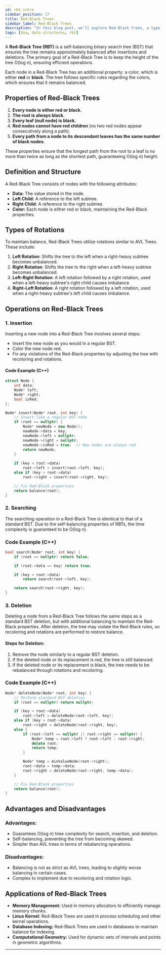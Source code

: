 ```yaml
---
id: rbt-intro  
sidebar_position: 17 
title: Red-Black Trees  
sidebar_label: Red-Black Trees  
description: "In this blog post, we'll explore Red-Black trees, a type of self-balancing binary search tree that guarantees logarithmic time complexity for search, insertion, and deletion operations."  
tags: [dsa, data structures, rbt]
---
```


A **Red-Black Tree (RBT)** is a self-balancing binary search tree (BST) that ensures the tree remains approximately balanced after insertions and deletions. The primary goal of a Red-Black Tree is to keep the height of the tree O(log n), ensuring efficient operations.

Each node in a Red-Black Tree has an additional property: a color, which is either **red** or **black**. The tree follows specific rules regarding the colors, which ensures that it remains balanced.

## Properties of Red-Black Trees

1. **Every node is either red or black.**
2. **The root is always black.**
3. **Every leaf (null node) is black.**
4. **Red nodes cannot have red children** (no two red nodes appear consecutively along a path).
5. **Every path from a node to its descendant leaves has the same number of black nodes**.

These properties ensure that the longest path from the root to a leaf is no more than twice as long as the shortest path, guaranteeing O(log n) height.

## Definition and Structure

A Red-Black Tree consists of nodes with the following attributes:
- **Data:** The value stored in the node.
- **Left Child:** A reference to the left subtree.
- **Right Child:** A reference to the right subtree.
- **Color:** Each node is either red or black, maintaining the Red-Black properties.

## Types of Rotations

To maintain balance, Red-Black Trees utilize rotations similar to AVL Trees. These include:

1. **Left Rotation**: Shifts the tree to the left when a right-heavy subtree becomes unbalanced.
2. **Right Rotation**: Shifts the tree to the right when a left-heavy subtree becomes unbalanced.
3. **Left-Right Rotation**: A left rotation followed by a right rotation, used when a left-heavy subtree's right child causes imbalance.
4. **Right-Left Rotation**: A right rotation followed by a left rotation, used when a right-heavy subtree's left child causes imbalance.

## Operations on Red-Black Trees

### 1. Insertion

Inserting a new node into a Red-Black Tree involves several steps:

- Insert the new node as you would in a regular BST.
- Color the new node red.
- Fix any violations of the Red-Black properties by adjusting the tree with recoloring and rotations.

#### Code Example (C++)

```cpp
struct Node {
    int data;
    Node* left;
    Node* right;
    bool isRed;
};

Node* insert(Node* root, int key) {
    // Insert like a regular BST node
    if (root == nullptr) {
        Node* newNode = new Node();
        newNode->data = key;
        newNode->left = nullptr;
        newNode->right = nullptr;
        newNode->isRed = true;  // New nodes are always red
        return newNode;
    }
    
    if (key < root->data)
        root->left = insert(root->left, key);
    else if (key > root->data)
        root->right = insert(root->right, key);

    // Fix Red-Black properties
    return balance(root);
}
```

### 2. Searching

The searching operation in a Red-Black Tree is identical to that of a standard BST. Due to the self-balancing properties of RBTs, the time complexity is guaranteed to be O(log n).

### Code Example (C++)

```cpp
bool search(Node* root, int key) {
    if (root == nullptr) return false;

    if (root->data == key) return true;

    if (key < root->data)
        return search(root->left, key);

    return search(root->right, key);
}
```

### 3. Deletion

Deleting a node from a Red-Black Tree follows the same steps as a standard BST deletion, but with additional balancing to maintain the Red-Black properties. After deletion, the tree may violate the Red-Black rules, so recoloring and rotations are performed to restore balance.

#### Steps for Deletion:

1. Remove the node similarly to a regular BST deletion.
2. If the deleted node or its replacement is red, the tree is still balanced.
3. If the deleted node or its replacement is black, the tree needs to be rebalanced through rotations and recoloring.

### Code Example (C++)

```cpp
Node* deleteNode(Node* root, int key) {
    // Perform standard BST deletion
    if (root == nullptr) return nullptr;

    if (key < root->data)
        root->left = deleteNode(root->left, key);
    else if (key > root->data)
        root->right = deleteNode(root->right, key);
    else {
        if (root->left == nullptr || root->right == nullptr) {
            Node* temp = root->left ? root->left : root->right;
            delete root;
            return temp;
        }

        Node* temp = minValueNode(root->right);
        root->data = temp->data;
        root->right = deleteNode(root->right, temp->data);
    }

    // Fix Red-Black properties
    return balance(root);
}
```

## Advantages and Disadvantages

### Advantages:
- Guarantees O(log n) time complexity for search, insertion, and deletion.
- Self-balancing, preventing the tree from becoming skewed.
- Simpler than AVL trees in terms of rebalancing operations.

### Disadvantages:
- Balancing is not as strict as AVL trees, leading to slightly worse balancing in certain cases.
- Complex to implement due to recoloring and rotation logic.

## Applications of Red-Black Trees

- **Memory Management:** Used in memory allocators to efficiently manage memory chunks.
- **Linux Kernel:** Red-Black Trees are used in process scheduling and other kernel operations.
- **Database Indexing:** Red-Black Trees are used in databases to maintain balance for indexing.
- **Computational Geometry:** Used for dynamic sets of intervals and points in geometric algorithms.

---

